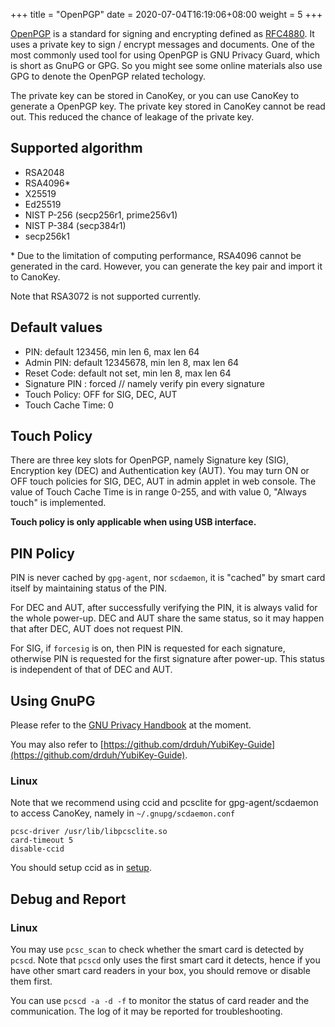+++
title = "OpenPGP"
date =  2020-07-04T16:19:06+08:00
weight = 5
+++

[OpenPGP](https://www.openpgp.org/) is a standard for signing and encrypting defined as [RFC4880](https://tools.ietf.org/html/rfc4880). It uses a private key to sign / encrypt messages and documents. One of the most commonly used tool for using OpenPGP is GNU Privacy Guard, which is short as GnuPG or GPG. So you might see some online materials also use GPG to denote the OpenPGP related techology.

The private key can be stored in CanoKey, or you can use CanoKey to generate a OpenPGP key. The private key stored in CanoKey cannot be read out. This reduced the chance of leakage of the private key.

## Supported algorithm

* RSA2048
* RSA4096\*
* X25519
* Ed25519
* NIST P-256 (secp256r1, prime256v1)
* NIST P-384 (secp384r1)
* secp256k1

\* Due to the limitation of computing performance, RSA4096 cannot be generated in the card. However, you can generate the key pair and import it to CanoKey.

Note that RSA3072 is not supported currently.

## Default values

* PIN: default 123456, min len 6, max len 64
* Admin PIN: default 12345678, min len 8, max len 64
* Reset Code: default not set, min len 8, max len 64
* Signature PIN : forced // namely verify pin every signature
* Touch Policy: OFF for SIG, DEC, AUT
* Touch Cache Time: 0

## Touch Policy

There are three key slots for OpenPGP, namely Signature key (SIG), Encryption key (DEC) and Authentication key (AUT). You may turn ON or OFF touch policies for SIG, DEC, AUT in admin applet in web console. The value of Touch Cache Time is in range 0-255, and with value 0, "Always touch" is implemented.

**Touch policy is only applicable when using USB interface.**

## PIN Policy

PIN is never cached by `gpg-agent`, nor `scdaemon`, it is "cached" by smart card itself by maintaining status of the PIN.

For DEC and AUT, after successfully verifying the PIN, it is always valid for the whole power-up. DEC and AUT share the same status, so it may happen that after DEC, AUT does not request PIN.

For SIG, if `forcesig` is on, then PIN is requested for each signature, otherwise PIN is requested for the first signature after power-up. This status is independent of that of DEC and AUT.

## Using GnuPG

Please refer to the [GNU Privacy Handbook](https://gnupg.org/gph/en/manual.html) at the moment.

You may also refer to [https://github.com/drduh/YubiKey-Guide](https://github.com/drduh/YubiKey-Guide).

### Linux

Note that we recommend using ccid and pcsclite for gpg-agent/scdaemon to access CanoKey, namely in `~/.gnupg/scdaemon.conf`

```
pcsc-driver /usr/lib/libpcsclite.so
card-timeout 5
disable-ccid
```

You should setup ccid as in [setup](https://docs.canokeys.org/userguide/setup/).

## Debug and Report

### Linux

You may use `pcsc_scan` to check whether the smart card is detected by `pcscd`. Note that `pcscd` only uses the first smart card it detects, hence if you have other smart card readers in your box, you should remove or disable them first.

You can use `pcscd -a -d -f` to monitor the status of card reader and the communication. The log of it may be reported for troubleshooting.
